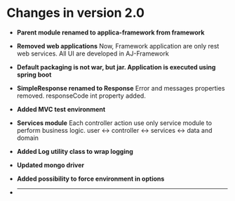 # Changes in version 2.0

- **Parent module renamed to applica-framework from framework**

- **Removed web applications**
    Now, Framework application are only rest web services. All UI are developed in AJ-Framework

- **Default packaging is not war, but jar. Application is executed using spring boot**

- **SimpleResponse renamed to Response**
    Error and messages properties removed. responseCode int property added.

- **Added MVC test environment**

- **Services module**
    Each controller action use only service module to perform business logic.
    user <-> controller <-> services <-> data and domain

- **Added Log utility class to wrap logging**

- **Updated mongo driver**

- **Added possibility to force environment in options**

- ****